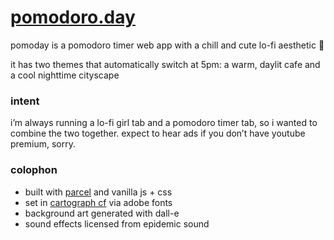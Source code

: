 # [pomodoro.day](https://pomodoro.day)

pomoday is a pomodoro timer web app with a chill and cute lo-fi aesthetic 🍅

it has two themes that automatically switch at 5pm: a warm, daylit cafe and a cool nighttime cityscape

### intent

i’m always running a lo-fi girl tab and a pomodoro timer tab, so i wanted to combine the two together. expect to hear ads if you don’t have youtube premium, sorry.

### colophon

- built with [parcel](https://parceljs.org/) and vanilla js + css
- set in [cartograph cf](https://connary.com/cartograph.html) via adobe fonts
- background art generated with dall-e
- sound effects licensed from epidemic sound
